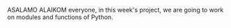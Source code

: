 ASALAMO ALAIKOM everyone, in this week's project, we are going to work on modules and functions of Python.